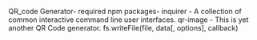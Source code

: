 QR_code Generator- required npm packages-
      inquirer - A collection of common interactive command line user interfaces.
      qr-image - This is yet another QR Code generator.
      fs.writeFile(file, data[, options], callback)
